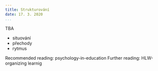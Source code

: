 ```yaml
---
title: Strukturování
date: 17. 3. 2020
...
```


TBA

* situování
* přechody
* rytmus

Recommended reading: psychology-in-education
Further reading: HLW-organizing learnig
